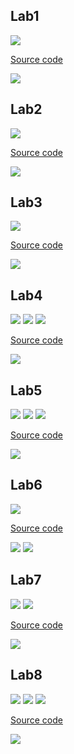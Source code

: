 
## Lab1

<img src="TTVT/Lab1/Question.jpg">

 [Source code](TTVT/Lab1/Lab1_42_NguyenBaThanh.m)
 
<img src="TTVT/Lab1/result.jpg">

## Lab2
<img src="TTVT/Lab2/Question.jpg">

 [Source code](https://github.com/bathanh0309/DSP-Digital-Signal-Processing/blob/main/TTVT/Lab1/Lab2_42_NguyenBaThanh.m)
 
<img src="TTVT/Lab2/result.jpg">

## Lab3
<img src="TTVT/Lab3/Question.jpg">

 [Source code](https://github.com/bathanh0309/DSP-Digital-Signal-Processing/blob/main/TTVT/Lab1/Lab3_42_NguyenBaThanh.m)

<img src="TTVT/Lab3/result b.jpg">

## Lab4
<img src="TTVT/Lab4/QuestionA.jpg">

<img src="TTVT/Lab4/QuestionB.jpg">

<img src="TTVT/Lab4/QuestionC.jpg">

 [Source code](https://github.com/bathanh0309/DSP-Digital-Signal-Processing/blob/main/TTVT/Lab1/Lab4_42_NguyenBaThanh.m)
 
<img src="TTVT/Lab4/result.jpg">

## Lab5
<img src="TTVT/Lab5/QuestionA.jpg">

<img src="TTVT/Lab5/QuestionB.jpg">

<img src="TTVT/Lab5/QuestionC.jpg">

 [Source code](https://github.com/bathanh0309/DSP-Digital-Signal-Processing/blob/main/TTVT/Lab1/Lab5_42_NguyenBaThanh.m)
 
<img src="TTVT/Lab5/result.jpg">

## Lab6
<img src="TTVT/Lab6/Question.jpg">

 [Source code](https://github.com/bathanh0309/DSP-Digital-Signal-Processing/blob/main/TTVT/Lab1/Lab6_42_NguyenBaThanh.m)
 
<img src="TTVT/Lab6/result 1.jpg">

<img src="TTVT/Lab6/result 2.jpg">

## Lab7
<img src="TTVT/Lab7/QuestionA.jpg">

<img src="TTVT/Lab7/QuestionB.jpg">

 [Source code](https://github.com/bathanh0309/DSP-Digital-Signal-Processing/blob/main/TTVT/Lab1/Lab7_42_NguyenBaThanh.m)
 
<img src="TTVT/Lab7/result.jpg">

## Lab8
<img src="TTVT/Lab8/QuestionA.jpg">

<img src="TTVT/Lab8/QuestionB.jpg">

<img src="TTVT/Lab8/QuestionC.jpg">

 [Source code](https://github.com/bathanh0309/DSP-Digital-Signal-Processing/blob/main/TTVT/Lab1/Lab8_42_NguyenBaThanh.m)
 
<img src="TTVT/Lab8/result.jpg">

